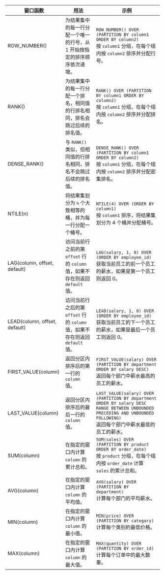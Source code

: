 | 窗口函数 | 用法 | 示例 |
| --- | --- | --- |
| ROW_NUMBER() | 为结果集中的每一行分配一个唯一的行号，从 1 开始按指定的排序顺序依次递增。 | `ROW_NUMBER() OVER (PARTITION BY column1 ORDER BY column2)` <br> 按 `column1` 分组，在每个组内按 `column2` 排序并分配行号。 |
| RANK() | 为结果集中的每一行分配一个排名，相同值的行排名相同，排名会跳过后续的排名值。 | `RANK() OVER (PARTITION BY column1 ORDER BY column2)` <br> 按 `column1` 分组，在每个组内按 `column2` 排序并分配排名。 |
| DENSE_RANK() | 与 `RANK()` 类似，但相同值的行排名相同，排名不会跳过后续的排名值。 | `DENSE_RANK() OVER (PARTITION BY column1 ORDER BY column2)` <br> 按 `column1` 分组，在每个组内按 `column2` 排序并分配密集排名。 |
| NTILE(n) | 将结果集划分为 `n` 个大致相等的桶，并为每一行分配一个桶号。 | `NTILE(4) OVER (ORDER BY column1)` <br> 按 `column1` 排序，将结果集划分为 4 个桶并分配桶号。 |
| LAG(column, offset, default) | 访问当前行之前的第 `offset` 行的 `column` 值，如果不存在则返回 `default` 值。 | `LAG(salary, 1, 0) OVER (ORDER BY employee_id)` <br> 获取当前员工的前一个员工的薪水，如果是第一个员工则返回 0。 |
| LEAD(column, offset, default) | 访问当前行之后的第 `offset` 行的 `column` 值，如果不存在则返回 `default` 值。 | `LEAD(salary, 1, 0) OVER (ORDER BY employee_id)` <br> 获取当前员工的下一个员工的薪水，如果是最后一个员工则返回 0。 |
| FIRST_VALUE(column) | 返回分区内排序后的第一行的 `column` 值。 | `FIRST_VALUE(salary) OVER (PARTITION BY department ORDER BY salary DESC)` <br> 返回每个部门中薪水最高的员工的薪水。 |
| LAST_VALUE(column) | 返回分区内排序后的最后一行的 `column` 值。 | `LAST_VALUE(salary) OVER (PARTITION BY department ORDER BY salary DESC RANGE BETWEEN UNBOUNDED PRECEDING AND UNBOUNDED FOLLOWING)` <br> 返回每个部门中薪水最低的员工的薪水。 |
| SUM(column) | 在指定的窗口内计算 `column` 的累计总和。 | `SUM(sales) OVER (PARTITION BY product ORDER BY order_date)` <br> 按 `product` 分组，在每个组内按 `order_date` 计算 `sales` 的累计总和。 |
| AVG(column) | 在指定的窗口内计算 `column` 的平均值。 | `AVG(salary) OVER (PARTITION BY department)` <br> 计算每个部门的平均薪水。 |
| MIN(column) | 在指定的窗口内计算 `column` 的最小值。 | `MIN(price) OVER (PARTITION BY category)` <br> 计算每个类别的最低价格。 |
| MAX(column) | 在指定的窗口内计算 `column` 的最大值。 | `MAX(quantity) OVER (PARTITION BY order_id)` <br> 计算每个订单中的最大数量。 |
